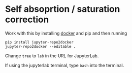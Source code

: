 # Self absoprtion / saturation correction 
Work with this by installing [docker](https://www.docker.com/) and pip and then running

~~~
pip install jupyter-repo2docker
jupyter-repo2docker --editable .
~~~

Change `tree` to `lab` in the URL for JupyterLab.

If using the jupyterlab terminal, type `bash` into the terminal. 
